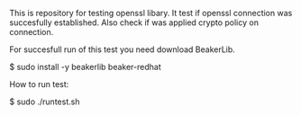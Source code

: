 This is repository for testing openssl libary. It test if openssl connection was succesfully established. Also check if was applied crypto policy on connection.

For succesfull run of this test you need download BeakerLib.

$ sudo install -y beakerlib beaker-redhat


How to run test:

$ sudo ./runtest.sh

